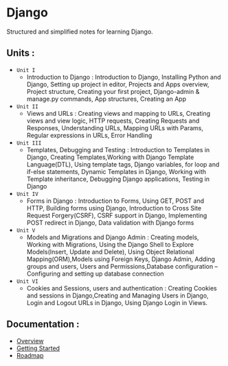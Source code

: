 # Django
Structured and simplified notes for learning Django.

## Units :
- `Unit I`
    - Introduction to Django : Introduction to Django, Installing Python and Django, Setting up project in editor, Projects and Apps overview, Project structure, Creating your first project, Django-admin & manage.py commands, App structures, Creating an App
- `Unit II`
    - Views and URLs : Creating views and mapping to URLs, Creating views and view logic, HTTP
    requests, Creating Requests and Responses, Understanding URLs, Mapping URLs with Params,
    Regular expressions in URLs, Error Handling
- `Unit III`
    - Templates, Debugging and Testing : Introduction to Templates in Django, Creating Templates,Working with Django Template Language(DTL), Using template tags, Django variables, for loop and if-else statements, Dynamic Templates in Django, Working with Template inheritance, Debugging Django applications, Testing in Django
- `Unit IV`
    - Forms in Django : Introduction to Forms, Using GET, POST and HTTP, Building forms using Django, Introduction to Cross Site Request Forgery(CSRF), CSRF support in Django, Implementing POST redirect in Django, Data validation with Django forms
- `Unit V`
    - Models and Migrations and Django Admin : Creating models, Working with Migrations, Using the Django Shell to Explore Models(Insert, Update and Delete), Using Object Relational Mapping(ORM),Models using Foreign Keys, Django Admin, Adding groups and users, Users and Permissions,Database configuration – Configuring and setting up database connection
- `Unit VI`
    - Cookies and Sessions, users and authentication : Creating Cookies and sessions in Django,Creating and Managing Users in Django, Login and Logout URLs in Django, Using Django Login in Views.


## Documentation :

- [Overview](./docs/overview.md)
- [Getting Started](./docs/getting-started.md)
- [Roadmap](./roadmaps.md)
